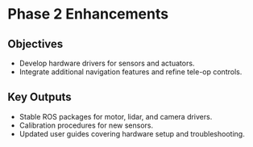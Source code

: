 # Phase 2 Enhancements

## Objectives
- Develop hardware drivers for sensors and actuators.
- Integrate additional navigation features and refine tele-op controls.

## Key Outputs
- Stable ROS packages for motor, lidar, and camera drivers.
- Calibration procedures for new sensors.
- Updated user guides covering hardware setup and troubleshooting.
